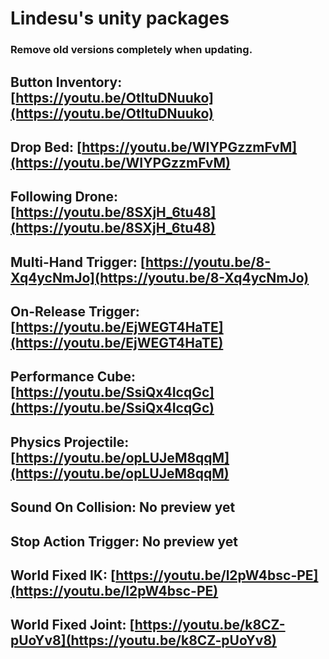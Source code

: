 # Lindesu's unity packages

### Remove old versions completely when updating.

## Button Inventory: [https://youtu.be/OtltuDNuuko](https://youtu.be/OtltuDNuuko)
## Drop Bed: [https://youtu.be/WIYPGzzmFvM](https://youtu.be/WIYPGzzmFvM)
## Following Drone: [https://youtu.be/8SXjH_6tu48](https://youtu.be/8SXjH_6tu48)
## Multi-Hand Trigger: [https://youtu.be/8-Xq4ycNmJo](https://youtu.be/8-Xq4ycNmJo)
## On-Release Trigger: [https://youtu.be/EjWEGT4HaTE](https://youtu.be/EjWEGT4HaTE)
## Performance Cube: [https://youtu.be/SsiQx4IcqGc](https://youtu.be/SsiQx4IcqGc)
## Physics Projectile: [https://youtu.be/opLUJeM8qqM](https://youtu.be/opLUJeM8qqM)
## Sound On Collision: No preview yet
## Stop Action Trigger: No preview yet
## World Fixed IK: [https://youtu.be/l2pW4bsc-PE](https://youtu.be/l2pW4bsc-PE)
## World Fixed Joint: [https://youtu.be/k8CZ-pUoYv8](https://youtu.be/k8CZ-pUoYv8)

